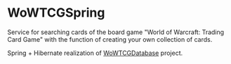 # WoWTCGSpring

Service for searching cards of the board game "World of Warcraft: Trading Card Game" with the function of creating your own collection of cards. 

Spring + Hibernate realization of [WoWTCGDatabase](https://github.com/Arbalax/WowTCGDatabase) project.
